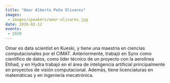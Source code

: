```yaml
---
title: "Omar Alberto Peña Olivares"
images:
 - images/speakers/omar-olivares.jpg
date: 2020-02-12
events:
 - 2020
---
```


Omar es data scientist en Kueski, y tiene una maestría en ciencias computacionales por el CIMAT. Anteriormente, trabajó en Synx como científico de datos, como líder técnico de un proyecto con la aerolínea Etihad, y en Hydra trabajó en el área de inteligencia artificial principalmente en proyectos de visión computacional. Además, tiene licenciaturas en matemáticas y en ingeniería mecatrónica.